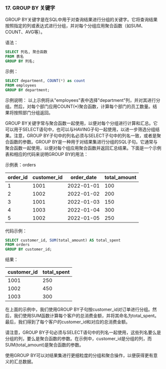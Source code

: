 ### 17. GROUP BY 关键字
GROUP BY关键字是在SQL中用于对查询结果进行分组的关键字。它将查询结果按照指定的列或表达式进行分组，并对每个分组应用聚合函数（如SUM、COUNT、AVG等）。

语法：
```sql
SELECT 列名, 聚合函数
FROM 表名
GROUP BY 列名;
```

示例：
```sql
SELECT department, COUNT(*) as count
FROM employees
GROUP BY department;
```

示例说明：
以上示例将从"employees"表中选择"department"列，并对其进行分组。然后，对每个部门应用COUNT(*)聚合函数，计算每个部门的员工数量。结果将按照部门分组返回。

GROUP BY关键字常与聚合函数一起使用，以便对每个分组进行计算和汇总。它可以用于SELECT语句中，也可以与HAVING子句一起使用，以进一步筛选分组结果。注意，GROUP BY子句中的列名必须与SELECT子句中的列名一致，或者是聚合函数的参数。GROUP BY是一种用于对结果集进行分组的SQL子句。它通常与聚合函数一起使用，以便对每个组应用聚合函数并返回汇总结果。下面是一个示例表和相应的代码来说明GROUP BY的用法：

示例表：orders

| order_id | customer_id | order_date | total_amount |
|----------|-------------|------------|--------------|
| 1        | 1001        | 2022-01-01 | 100          |
| 2        | 1002        | 2022-01-02 | 200          |
| 3        | 1001        | 2022-01-03 | 150          |
| 4        | 1003        | 2022-01-04 | 300          |
| 5        | 1002        | 2022-01-05 | 250          |

代码示例：

```sql
SELECT customer_id, SUM(total_amount) AS total_spent
FROM orders
GROUP BY customer_id;
```

结果：

| customer_id | total_spent |
|-------------|-------------|
| 1001        | 250         |
| 1002        | 450         |
| 1003        | 300         |

在上面的示例中，我们使用GROUP BY子句按customer_id对订单进行分组。然后，我们使用SUM函数计算每个客户的总消费金额，并将其命名为total_spent。最后，我们得到了每个客户的customer_id和对应的总消费金额。

请注意，GROUP BY子句必须与SELECT语句中的列名一起使用，这些列名要么是分组的列，要么是聚合函数的参数。在示例中，customer_id是分组的列，而SUM(total_amount)是聚合函数的参数。

使用GROUP BY可以对结果集进行更细粒度的分组和聚合操作，以便获得更有意义的汇总数据。
